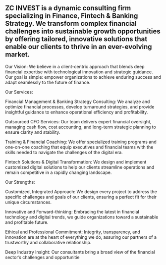 ## ZC INVEST is a dynamic consulting firm specializing in Finance, Fintech & Banking Strategy. We transform complex financial challenges into sustainable growth opportunities by offering tailored, innovative solutions that enable our clients to thrive in an ever-evolving market.

Our Vision:
We believe in a client-centric approach that blends deep financial expertise with technological innovation and strategic guidance. Our goal is simple: empower organizations to achieve enduring success and adapt seamlessly to the future of finance.

Our Services:

Financial Management & Banking Strategy Consulting: We analyze and optimize financial processes, develop turnaround strategies, and provide insightful guidance to enhance operational efficiency and profitability.

Outsourced CFO Services: Our team delivers expert financial oversight, managing cash flow, cost accounting, and long-term strategic planning to ensure clarity and stability.

Training & Financial Coaching: We offer specialized training programs and one-on-one coaching that equip executives and financial teams with the skills needed to navigate the challenges of the digital era.

Fintech Solutions & Digital Transformation: We design and implement customized digital solutions to help our clients streamline operations and remain competitive in a rapidly changing landscape.

Our Strengths:

Customized, Integrated Approach: We design every project to address the specific challenges and goals of our clients, ensuring a perfect fit for their unique circumstances.

Innovative and Forward-thinking: Embracing the latest in financial technology and digital trends, we guide organizations toward a sustainable and profitable future.

Ethical and Professional Commitment: Integrity, transparency, and innovation are at the heart of everything we do, assuring our partners of a trustworthy and collaborative relationship.

Deep Industry Insight: Our consultants bring a broad view of the financial sector’s challenges and opportunitie

<!--
**ZC-INVEST/ZC-INVEST** is a ✨ _special_ ✨ repository because its `README.md` (this file) appears on your GitHub profile.

Here are some ideas to get you started:

- 🔭 I’m currently working on ...
- 🌱 I’m currently learning ...
- 👯 I’m looking to collaborate on ...
- 🤔 I’m looking for help with ...
- 💬 Ask me about ...
- 📫 How to reach me: ...
- 😄 Pronouns: ...
- ⚡ Fun fact: ...
-->
